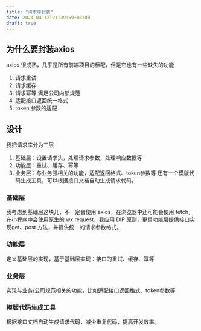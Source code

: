 ```yaml
---
title: "请求库封装"
date: 2024-04-12T21:39:59+08:00
draft: true
---
```


## 为什么要封装axios
axios 很成熟，几乎是所有前端项目的标配，但是它也有一些缺失的功能
1. 请求重试
2. 请求缓存
3. 请求幂等
满足公司内部规范
1. 适配接口返回统一格式
2. token 参数的适配

## 设计
我把请求库分为三层
1. 基础层：设置请求头，处理请求参数，处理响应数据等
2. 功能层：重试、缓存、幂等
3. 业务层：与业务强相关的功能，适配返回格式、token参数等
还有一个模版代码生成工具，可以根据接口文档自动生成请求代码。

### 基础层
我考虑到基础层这块儿，不一定会使用 axios，在浏览器中还可能会使用 fetch，在小程序中会使用原生的 wx.request，我应用 DIP 原则，更具功能层提供接口实现get、post 方法，并提供统一的请求参数格式。

### 功能层
定义基础层的实现，基于基础层实现：接口的重试、缓存、幂等

### 业务层
实现与业务/公司规范相关的功能，比如适配接口返回格式、token参数等

### 模版代码生成工具
根据接口文档自动生成请求代码，减少重复代码，提高开发效率。



